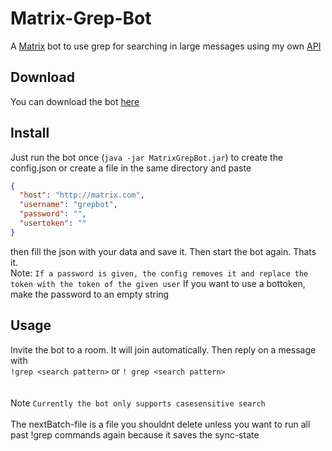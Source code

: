 # Matrix-Grep-Bot
A [Matrix](https://matrix.org/) bot to use grep for searching in large messages using my own [API](https://github.com/JojiiOfficial/Matrix-ClientServer-API-java)

## Download

You can download the bot [here](https://jojii.de/files/matrix/bots/MatrixGrepBot.jar)

## Install
Just run the bot once (`java -jar MatrixGrepBot.jar`) to create the config.json or create a file in the same directory and paste

```json
{
  "host": "http://matrix.com",
  "username": "grepbot",
  "password": "",
  "usertoken": ""
}
```
then fill the json with your data and save it. Then start the bot again. Thats it.
<br>
Note: `If a password is given, the config removes it and replace the token with the token of the given user`
If you want to use a bottoken, make the password to an empty string

## Usage
Invite the bot to a room. It will join automatically. Then reply on a message with <br>`!grep <search pattern>` or `! grep <search pattern>` <br>
<br><br>Note `Currently the bot only supports casesensitive search`
<br><br>The nextBatch-file is a file you shouldnt delete unless you want to run all past !grep commands again because it saves the sync-state
